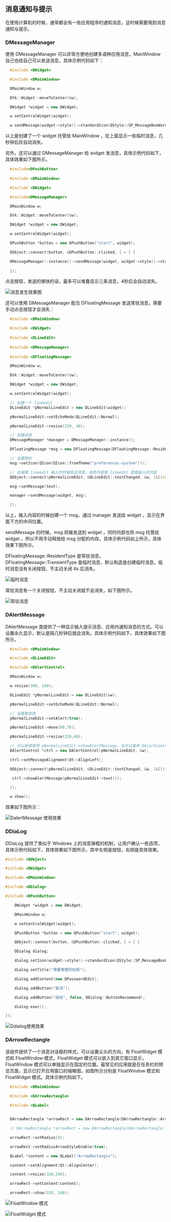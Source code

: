 ## 消息通知与提示

在使用计算机的时候，通常都会有一些应用程序的通知消息，这时候需要用到消息通知与提示。

### DMessageManager

使用 DMessageManager 可以非常方便地创建多语种应用消息，MainWindow 自己也给自己可以发送消息，具体示例代码如下：

```c++
  #include <DWidget>

  #include <DMainWindow>

  DMainWindow w;

  Dtk::Widget::moveToCenter(&w);

  DWidget *widget = new DWidget;

  w.setCentralWidget(widget);

  w.sendMessage(widget->style()->standardIcon(QStyle::SP_MessageBoxWarning), "临时消息");
```

以上是创建了一个 widget 托管给 MainWindow ，在上面显示一些临时消息，几秒钟后灰自动消失。

另外，还可以通过 DMessageManager 给 widget 发消息，具体示例代码如下，具体效果如下图所示。

```c++
  #include<DPushButton>
  
  #include <DMainWindow>

  #include <DWidget>

  #include<DMessageManager>

  DMainWindow w;

  Dtk::Widget::moveToCenter(&w);

  DWidget *widget = new DWidget;

  w.setCentralWidget(widget);

  DPushButton *button = new DPushButton("start", widget);

  QObject::connect(button, &DPushButton::clicked, [ = ] {

  DMessageManager::instance()->sendMessage(widget, widget->style()->standardIcon(QStyle::SP_MessageBoxWarning), "临时消息");
  
  });
```

​		点击按钮，发送的够快的话，最多可以堆叠显示三条消息，4秒后会自动消失。

![消息发生效果图](img.assets/image-20231206203607348.png)

还可以使用 DMessageManager 配合 DFloatingMessage 发送常驻消息，需要手动点击按钮才会消失：

```c++
  #include <DMainWindow>

  #include <DWidget>
  
  #include <DLineEdit>
  
  #include <DMessageManager>
  
  #include <DFloatingMessage>

  DMainWindow w;

  Dtk::Widget::moveToCenter(&w);

  DWidget *widget = new DWidget;

  w.setCentralWidget(widget);

  // 创建一个 lineedit
  DLineEdit *pNormalLineEdit = new DLineEdit(widget);

  pNormalLineEdit->setEchoMode(QLineEdit::Normal);

  pNormalLineEdit->resize(220, 40);

  // 创建消息
  DMessageManager *manager = DMessageManager::instance();

  DFloatingMessage *msg = new DFloatingMessage(DFloatingMessage::ResidentType);

  // 设置图标
  msg->setIcon(QIcon(QIcon::fromTheme("preferences-system")));

  // 在编辑 lineedit 输入的时候发送消息，消息内容是 lineedit 里面输入的内容
  QObject::connect(pNormalLineEdit, &DLineEdit::textChanged, &w, [&](const QString &text) {

  msg->setMessage(text);

  manager->sendMessage(widget, msg);

  });
```

以上，输入内容的时候创建一个 msg，通过 manager 发送给  widget ，显示在界面下方的中间位置。



sendMessage 的时候，msg 将被发送到 widget ，同时内部也将 msg 托管给 widget ，所以不用手动释放给 msg 分配的内存。具体示例代码如上所示，具体效果下图所示。

DFloatingMessage::ResidentType 是常驻消息，DFloatingMessage::TransientType 是临时消息，默认构造是创建临时消息。临时消息没有关闭按钮，不主动关闭 4s 后消失。

![临时消息](img.assets/image-20231206204045141.png)

常驻消息有一个关闭按钮，不主动关闭就不会消失，如下图所示。

![常驻消息](img.assets/image-20231206204101964.png)

### DAlertMessage

DAlertMessage 类提供了一种显示输入提示消息、应用内通知消息的方式。可以设置永久显示，默认是隔几秒钟后就会消失。具体示例代码如下，具体效果如下图所示。

```c++
  #include <DMainWindow>

  #include <DLineEdit>

  #include <DAlertControl>

  DMainWindow w;

  w.resize(380, 160);

  DLineEdit *pNormalLineEdit = new DLineEdit(&w);

  pNormalLineEdit->setEchoMode(QLineEdit::Normal);

  // 设置警告色
  pNormalLineEdit->setAlert(true);

  pNormalLineEdit->move(80,70);

  pNormalLineEdit->resize(220,40);

  // 可以直接使用 pNormalLineEdit->showAlertMessage，也可以使用 DAlertControl 控制对齐方式
  DAlertControl *ctrl = new DAlertControl(pNormalLineEdit, &w);

  ctrl->setMessageAlignment(Qt::AlignLeft);

  QObject::connect(pNormalLineEdit, &DLineEdit::textChanged, &w, [&](){

   ctrl->showAlertMessage(pNormalLineEdit->text());

  });

  w.show();
```

效果如下图所示：

![ DalertMessage 使用效果](img.assets/image-20231206204605957.png)

### DDiaLog

DDiaLog 提供了类似于 Windows 上的消息弹框的机制，让用户确认一些选项，具体示例代码如下，具体效果如下图所示，其中左侧是按钮，右侧是具体效果。

```c++
#include <QObject>

#include <DWidget>

#include <DMainWindow>

#include <DDialog>

#include <DPushButton>

	DWidget *widget = new DWidget;

 	DMainWindow w;

	w.setCentralWidget(widget);

	QPushButton *button = new QPushButton("start", widget);

	QObject::connect(button, &DPushButton::clicked, [ = ] {

  	DDialog dialog;

  	dialog.setIcon(widget->style()->standardIcon(QStyle::SP_MessageBoxWarning));

  	dialog.setTitle("需要管理员权限");

  	dialog.addContent(new DPasswordEdit);

  	dialog.addButton("取消");

  	dialog.addButton("授权", false, DDialog::ButtonRecommend);

  	dialog.exec();

});
```

![Ddialog使用效果](img.assets/image-20231206205001937.png)

### DArrowRectangle

该组件提供了一个消息对话框的样式，可以设置尖头的方向，有 FloatWidget 模式和 FloatWindow 模式，FloatWidget 模式可以嵌入到其它窗口显示，FloatWindow 模式可以单独显示在固定的位置。最常见的应用就是在任务栏的预览页面，显示已打开应用窗口的缩略图，如图所示分别是 FloatWindow 模式和 FloatWidget 模式。具体示例代码如下。

```c++
  #include <DMainWindow>

  #include <DArrowRectangle>
  
  #include <QLabel>


  DArrowRectangle *arrowRect = new DArrowRectangle(DArrowRectangle::ArrowBottom, DArrowRectangle::FloatWindow);

  // DArrowRectangle *arrowRect = new DArrowRectangle(DArrowRectangle::ArrowBottom, DArrowRectangle::FloatWidget);

  arrowRect->setRadius(8);

  arrowRect->setRadiusArrowStyleEnable(true);

  QLabel *content = new QLabel("ArrowRectangle");

  content->setAlignment(Qt::AlignCenter);

  content->resize(320,240);

  arrowRect->setContent(content);

  arrowRect->show(320, 240);

```
![ FloatWindow 模式](img.assets/image-20231206205255728.png)

![ FloatWidget 模式](img.assets/image-20231206205324106.png)
